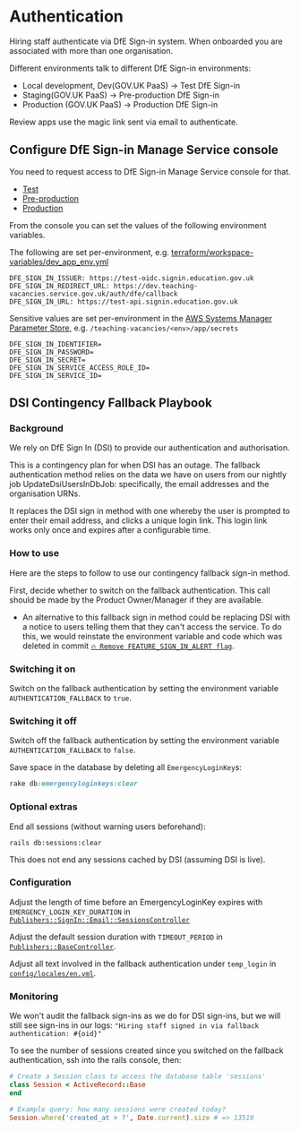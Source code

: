 # Authentication

Hiring staff authenticate via DfE Sign-in system. When onboarded you are associated with more than one organisation.

Different environments talk to different DfE Sign-in environments:

- Local development, Dev(GOV.UK PaaS) -> Test DfE Sign-in
- Staging(GOV.UK PaaS) -> Pre-production DfE Sign-in
- Production (GOV.UK PaaS) -> Production DfE Sign-in

Review apps use the magic link sent via email to authenticate.

## Configure DfE Sign-in Manage Service console

You need to request access to DfE Sign-in Manage Service console for that.

- [Test](https://test-manage.signin.education.gov.uk/services/E348F7D4-93D9-4B43-9B78-C84D80C2F34C)
- [Pre-production](https://pp-manage.signin.education.gov.uk/services/EF3E84E7-950A-4CB2-B1B0-66417F3CD5CA)
- [Production](https://manage.signin.education.gov.uk/services/E348F7D4-93D9-4B43-9B78-C84D80C2F34C)

From the console you can set the values of the following environment variables.

The following are set per-environment, e.g. [terraform/workspace-variables/dev_app_env.yml](../terraform/workspace-variables/dev_app_env.yml)

```
DFE_SIGN_IN_ISSUER: https://test-oidc.signin.education.gov.uk
DFE_SIGN_IN_REDIRECT_URL: https://dev.teaching-vacancies.service.gov.uk/auth/dfe/callback
DFE_SIGN_IN_URL: https://test-api.signin.education.gov.uk
```

Sensitive values are set per-environment in the [AWS Systems Manager Parameter Store](https://eu-west-2.console.aws.amazon.com/systems-manager/parameters/?region=eu-west-2&tab=Table), e.g. `/teaching-vacancies/<env>/app/secrets`

```
DFE_SIGN_IN_IDENTIFIER=
DFE_SIGN_IN_PASSWORD=
DFE_SIGN_IN_SECRET=
DFE_SIGN_IN_SERVICE_ACCESS_ROLE_ID=
DFE_SIGN_IN_SERVICE_ID=
```

## DSI Contingency Fallback Playbook

### Background

We rely on DfE Sign In (DSI) to provide our authentication and authorisation.

This is a contingency plan for when DSI has an outage. The fallback authentication method relies on the data we have on users from our nightly job UpdateDsiUsersInDbJob: specifically, the email addresses and the organisation URNs.

It replaces the DSI sign in method with one whereby the user is prompted to enter their email address, and clicks a unique login link. This login link works only once and expires after a configurable time.

### How to use

Here are the steps to follow to use our contingency fallback sign-in method.

First, decide whether to switch on the fallback authentication. This call should be made by the Product Owner/Manager if they are available.
   - An alternative to this fallback sign in method could be replacing DSI with a notice to users telling them that they can't access the service. To do this, we would reinstate the environment variable and code which was deleted in commit [`🔥 Remove FEATURE_SIGN_IN_ALERT flag`](https://github.com/DFE-Digital/teaching-vacancies/commit/bc12fb9808c955f86cd87e62648a76786516e2c3).

### Switching it on

Switch on the fallback authentication by setting the environment variable `AUTHENTICATION_FALLBACK` to `true`.

### Switching it off

Switch off the fallback authentication by setting the environment variable `AUTHENTICATION_FALLBACK` to `false`.

Save space in the database by deleting all `EmergencyLoginKey`s:

```ruby
rake db:emergencyloginkeys:clear
```

### Optional extras

End all sessions (without warning users beforehand):

```
rails db:sessions:clear
```

This does not end any sessions cached by DSI (assuming DSI is live).

### Configuration

Adjust the length of time before an EmergencyLoginKey expires with `EMERGENCY_LOGIN_KEY_DURATION` in [`Publishers::SignIn::Email::SessionsController`](app/controllers/publishers/sign_in/email/sessions_controller.rb)

Adjust the default session duration with `TIMEOUT_PERIOD` in [`Publishers::BaseController`](app/controllers/publishers/base_controller.rb).

Adjust all text involved in the fallback authentication under `temp_login` in [`config/locales/en.yml`](config/locales/en.yml).

### Monitoring

We won't audit the fallback sign-ins as we do for DSI sign-ins, but we will still see sign-ins in our logs: `"Hiring staff signed in via fallback authentication: #{oid}"`

To see the number of sessions created since you switched on the fallback authentication, ssh into the rails console, then:

```ruby
# Create a Session class to access the database table 'sessions'
class Session < ActiveRecord::Base
end

# Example query: how many sessions were created today?
Session.where('created_at > ?', Date.current).size # => 13519
```
